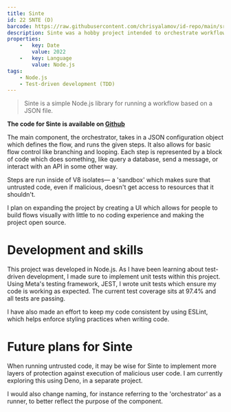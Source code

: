 ```yaml
---
title: Sinte
id: 22 SNTE (D)
barcode: https://raw.githubusercontent.com/chrisyalamov/id-repo/main/src/projects/2022-sinte/barcode.jpg
description: Sinte was a hobby project intended to orchestrate workflows based on a JSON configuration file. It was developed in Node.js and used V8 isolates to run untrusted code.
properties:
    -   key: Date
        value: 2022
    -   key: Language
        value: Node.js
tags:
    - Node.js
    - Test-driven development (TDD)
---
```

> Sinte is a simple Node.js library for running a workflow based on a JSON file.

**The code for Sinte is available on [Github](https://github.com/Revantpoint/sinte)**

The main component, the orchestrator, takes in a JSON configuration object which defines the flow, and runs the given steps. It also allows for basic flow control like branching and looping. Each step is represented by a block of code which does something, like query a database, send a message, or interact with an API in some other way.

Steps are run inside of V8 isolates— a 'sandbox' which makes sure that untrusted code, even if malicious, doesn't get access to resources that it shouldn't.

I plan on expanding the project by creating a UI which allows for people to build flows visually with little to no coding experience and making the project open source.

# Development and skills

This project was developed in Node.js. As I have been learning about test-driven development, I made sure to implement unit tests within this project. Using Meta's testing framework, JEST, I wrote unit tests which ensure my code is working as expected. The current test coverage sits at 97.4% and all tests are passing.

I have also made an effort to keep my code consistent by using ESLint, which helps enforce styling practices when writing code.

# Future plans for Sinte

When running untrusted code, it may be wise for Sinte to implement more layers of protection against execution of malicious user code. I am currently exploring this using Deno, in a separate project.

I would also change naming, for instance referring to the 'orchestrator' as a runner, to better reflect the purpose of the component.